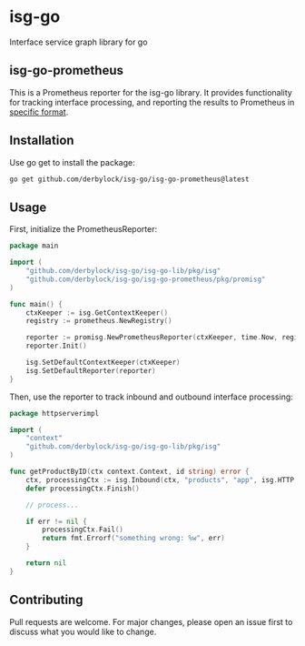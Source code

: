 # isg-go
Interface service graph library for go

## isg-go-prometheus

This is a Prometheus reporter for the isg-go library. It provides functionality for tracking interface processing, and reporting the results to Prometheus in [specific format](docs/metrics.md).

## Installation

Use go get to install the package:

```bash
go get github.com/derbylock/isg-go/isg-go-prometheus@latest
```

## Usage
First, initialize the PrometheusReporter:

```go
package main

import (
	"github.com/derbylock/isg-go/isg-go-lib/pkg/isg"
	"github.com/derbylock/isg-go/isg-go-prometheus/pkg/promisg"
)

func main() {
	ctxKeeper := isg.GetContextKeeper()
	registry := prometheus.NewRegistry()

	reporter := promisg.NewPrometheusReporter(ctxKeeper, time.Now, registry)
	reporter.Init()

	isg.SetDefaultContextKeeper(ctxKeeper)
	isg.SetDefaultReporter(reporter)
}
```

Then, use the reporter to track inbound and outbound interface processing:

```go
package httpserverimpl

import (
    "context"
    "github.com/derbylock/isg-go/isg-go-lib/pkg/isg"
)

func getProductByID(ctx context.Context, id string) error {
    ctx, processingCtx := isg.Inbound(ctx, "products", "app", isg.HTTP, "getProductByID")
    defer processingCtx.Finish()

    // process...

    if err != nil {
        processingCtx.Fail()
        return fmt.Errorf("something wrong: %w", err)
    }

    return nil
}
```

## Contributing
Pull requests are welcome. For major changes, please open an issue first to discuss what you would like to change.